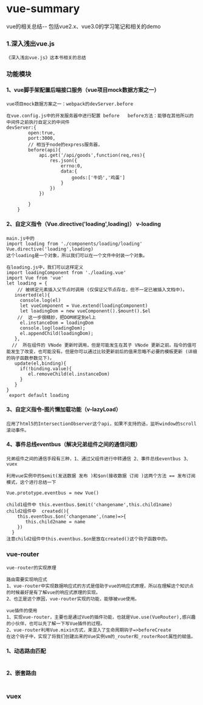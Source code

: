 # vue-summary
vue的相关总结-- 包括vue2.x、vue3.0的学习笔记和相关的demo

### 1.深入浅出vue.js
```
《深入浅出vue.js》这本书相关的总结
```
### 功能模块
#### 1、vue脚手架配置后端接口服务（vue项目mock数据方案之一）
```
vue项目mock数据方案之一：webpack的devServer.before

在vue.config.js中的开发服务器中进行配置 before   before方法：能够在其他所以的中间件之前执行自定义的中间件
devServer:{
        open:true,
        port:3000,
        // 相当于node的express服务器，
        before(api){
            api.get('/api/goods',function(req,res){
                res.json({
                    errno:0,
                    data:{
                        goods:['牛奶','鸡蛋']
                    }
                })
            })

        }
    }
```
#### 2、自定义指令（Vue.directive('loading',loading)） v-loading
```
main.js中的
import loading from './components/loading/loading'
Vue.directive('loading',loading)
这个loading是一个对象，所以我们可以在一个文件中封装一个对象。

在loading.js中，我们可以这样定义
import loadingComponent from './loading.vue'
import Vue from 'vue'
let loading = {
    // 被绑定元素插入父节点时调用 (仅保证父节点存在，但不一定已被插入文档中)。
   inserted(el){
     console.log(el)
     let vueComponent = Vue.extend(loadingComponent)
     let loadingDom = new vueComponent().$mount().$el
    //  这一步很精妙，把DOM绑定到el上
     el.instanceDom = loadingDom
     console.log(loadingDom);
     el.appendChild(loadingDom);
   },
  //  所在组件的 VNode 更新时调用，但是可能发生在其子 VNode 更新之前。指令的值可能发生了改变，也可能没有。但是你可以通过比较更新前后的值来忽略不必要的模板更新 (详细的钩子函数参数见下)。
   update(el,binding){
     if(!binding.value){
        el.removeChild(el.instanceDom)
     }
   }
}
 export default loading

```
#### 3、自定义指令-图片懒加载功能（v-lazyLoad）
```
应用了html5的IntersectionObserver这个api，如果不支持的话，监听window的scroll滚动事件。
```
#### 4、事件总线eventbus（解决兄弟组件之间的通信问题）
```
兄弟组件之间的通信手段有三种，1、通过父组件进行中转通信 2、事件总线eventbus 3、vuex

利用vue实例中的$emit(发送数据 发布 )和$on(接收数据 订阅 )这两个方法 == 发布订阅模式，这个进行总结一下

Vue.prototype.eventbus = new Vue()

child1组件中 this.eventbus.$emit('changename',this.child1name)
child2组件中  created(){
    this.eventbus.$on('changename',(name)=>{
       this.child2name = name
    })
  }
注意child2组件中this.eventbus.$on是放在created()这个钩子函数中的。
```
### vue-router
```
vue-router的实现原理

路由需要实现响应式
1、vue-router中实现数据响应式的方式是借助于vue的响应式原理，所以在理解这个知识点的时候最好是有了解vue的响应式原理的实现。
2、也正是这个原因，vue-router实现的功能，能够被vue使用。

vue插件的使用
1、实现vue-router，主要也是通过Vue的插件功能，也就是Vue.use(VueRouter),感兴趣的小伙伴，也可以先了解一下写Vue插件的过程。
2、vue-router利用Vue.mixin方式，来混入了生命周期钩子=>beforeCreate
在这个钩子中，实现了将我们创建出来的Vue实例vm的_router和_routerRoot属性的赋值。
```
#### 1、动态路由匹配
```
```
#### 2、嵌套路由
```
```
### vuex

